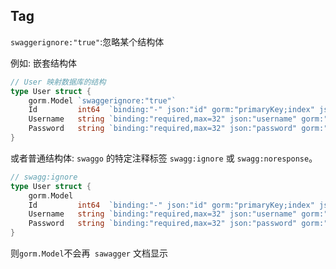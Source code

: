 ## Tag

`swaggerignore:"true"`:忽略某个结构体

例如: 嵌套结构体

```go
// User 映射数据库的结构
type User struct {
	gorm.Model `swaggerignore:"true"`
	Id         int64  `binding:"-" json:"id" gorm:"primaryKey;index" json:"id,omitempty"`
	Username   string `binding:"required,max=32" json:"username" gorm:"column:name;not null" json:"username,omitempty"`
	Password   string `binding:"required,max=32" json:"password" gorm:"column:password;not null" json:"password,omitempty"`
}
```

或者普通结构体:
`swaggo` 的特定注释标签 `swagg:ignore` 或 `swagg:noresponse`。

```go
// swagg:ignore
type User struct {
	gorm.Model
	Id         int64  `binding:"-" json:"id" gorm:"primaryKey;index" json:"id,omitempty"`
	Username   string `binding:"required,max=32" json:"username" gorm:"column:name;not null" json:"username,omitempty"`
	Password   string `binding:"required,max=32" json:"password" gorm:"column:password;not null" json:"password,omitempty"`
}
```

则`gorm.Model`不会再` sawagger` 文档显示
